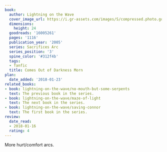 ```yaml
---
book:
  author: Lightning on the Wave
  cover_image_url: https://i.gr-assets.com/images/S/compressed.photo.goodreads.com/books/1579183499l/16005261._SX98_.jpg
  dimensions:
    height: 24
  goodreads: '16005261'
  pages: '1116'
  publication_year: '2005'
  series: Sacrifices Arc
  series_position: '3'
  spine_color: '#312f4b'
  tags:
  - fanfic
  title: Comes Out of Darkness Morn
plan:
  date_added: '2018-01-23'
related_books:
- book: lightning-on-the-wave/no-mouth-but-some-serpents
  text: The previous book in the series.
- book: lightning-on-the-wave/maze-of-light
  text: The next book in the series.
- book: lightning-on-the-wave/saving-connor
  text: The first book in the series.
review:
  date_read:
  - 2018-01-16
  rating: 4
---
```


More hurt/comfort arcs.
